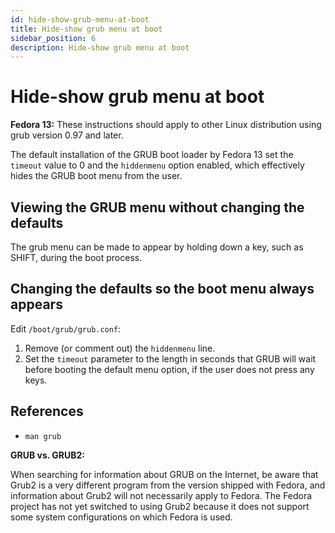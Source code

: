 ```yaml
---
id: hide-show-grub-menu-at-boot
title: Hide-show grub menu at boot
sidebar_position: 6
description: Hide-show grub menu at boot
---
```


# Hide-show grub menu at boot

**Fedora 13:** These instructions should apply to other Linux distribution using grub version 0.97 and later.

The default installation of the GRUB boot loader by Fedora 13 set the `timeout` value to 0 and the `hiddenmenu` option enabled, which effectively hides the GRUB boot menu from the user.

## Viewing the GRUB menu without changing the defaults

The grub menu can be made to appear by holding down a key, such as SHIFT, during the boot process.

## Changing the defaults so the boot menu always appears

Edit `/boot/grub/grub.conf`:

1. Remove (or comment out) the `hiddenmenu` line.
2. Set the `timeout` parameter to the length in seconds that GRUB will wait before booting the default menu option, if the user does not press any keys.

## References

- `man grub`

**GRUB vs. GRUB2:**

When searching for information about GRUB on the Internet, be aware that Grub2 is a very different program from the version shipped with Fedora, and information about Grub2 will not necessarily apply to Fedora. The Fedora project has not yet switched to using Grub2 because it does not support some system configurations on which Fedora is used.
